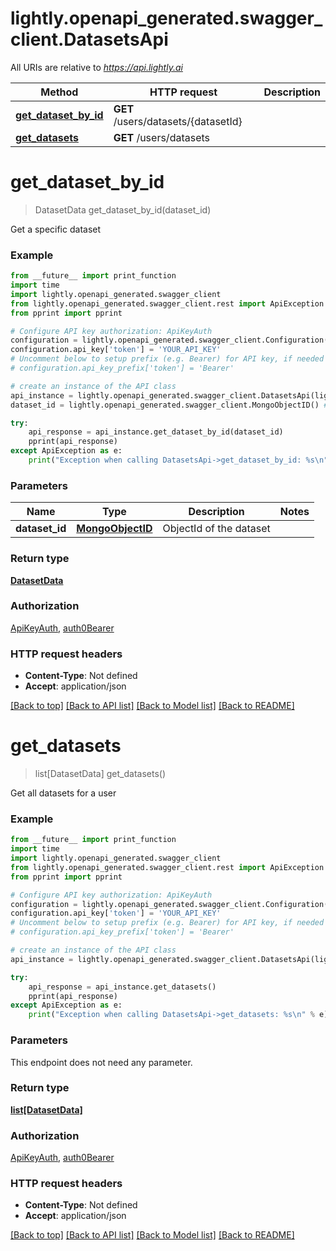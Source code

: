 # lightly.openapi_generated.swagger_client.DatasetsApi

All URIs are relative to *https://api.lightly.ai*

Method | HTTP request | Description
------------- | ------------- | -------------
[**get_dataset_by_id**](DatasetsApi.md#get_dataset_by_id) | **GET** /users/datasets/{datasetId} | 
[**get_datasets**](DatasetsApi.md#get_datasets) | **GET** /users/datasets | 

# **get_dataset_by_id**
> DatasetData get_dataset_by_id(dataset_id)



Get a specific dataset

### Example
```python
from __future__ import print_function
import time
import lightly.openapi_generated.swagger_client
from lightly.openapi_generated.swagger_client.rest import ApiException
from pprint import pprint

# Configure API key authorization: ApiKeyAuth
configuration = lightly.openapi_generated.swagger_client.Configuration()
configuration.api_key['token'] = 'YOUR_API_KEY'
# Uncomment below to setup prefix (e.g. Bearer) for API key, if needed
# configuration.api_key_prefix['token'] = 'Bearer'

# create an instance of the API class
api_instance = lightly.openapi_generated.swagger_client.DatasetsApi(lightly.openapi_generated.swagger_client.ApiClient(configuration))
dataset_id = lightly.openapi_generated.swagger_client.MongoObjectID() # MongoObjectID | ObjectId of the dataset

try:
    api_response = api_instance.get_dataset_by_id(dataset_id)
    pprint(api_response)
except ApiException as e:
    print("Exception when calling DatasetsApi->get_dataset_by_id: %s\n" % e)
```

### Parameters

Name | Type | Description  | Notes
------------- | ------------- | ------------- | -------------
 **dataset_id** | [**MongoObjectID**](.md)| ObjectId of the dataset | 

### Return type

[**DatasetData**](DatasetData.md)

### Authorization

[ApiKeyAuth](../README.md#ApiKeyAuth), [auth0Bearer](../README.md#auth0Bearer)

### HTTP request headers

 - **Content-Type**: Not defined
 - **Accept**: application/json

[[Back to top]](#) [[Back to API list]](../README.md#documentation-for-api-endpoints) [[Back to Model list]](../README.md#documentation-for-models) [[Back to README]](../README.md)

# **get_datasets**
> list[DatasetData] get_datasets()



Get all datasets for a user

### Example
```python
from __future__ import print_function
import time
import lightly.openapi_generated.swagger_client
from lightly.openapi_generated.swagger_client.rest import ApiException
from pprint import pprint

# Configure API key authorization: ApiKeyAuth
configuration = lightly.openapi_generated.swagger_client.Configuration()
configuration.api_key['token'] = 'YOUR_API_KEY'
# Uncomment below to setup prefix (e.g. Bearer) for API key, if needed
# configuration.api_key_prefix['token'] = 'Bearer'

# create an instance of the API class
api_instance = lightly.openapi_generated.swagger_client.DatasetsApi(lightly.openapi_generated.swagger_client.ApiClient(configuration))

try:
    api_response = api_instance.get_datasets()
    pprint(api_response)
except ApiException as e:
    print("Exception when calling DatasetsApi->get_datasets: %s\n" % e)
```

### Parameters
This endpoint does not need any parameter.

### Return type

[**list[DatasetData]**](DatasetData.md)

### Authorization

[ApiKeyAuth](../README.md#ApiKeyAuth), [auth0Bearer](../README.md#auth0Bearer)

### HTTP request headers

 - **Content-Type**: Not defined
 - **Accept**: application/json

[[Back to top]](#) [[Back to API list]](../README.md#documentation-for-api-endpoints) [[Back to Model list]](../README.md#documentation-for-models) [[Back to README]](../README.md)

